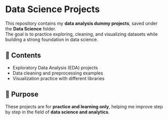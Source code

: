 # Data Science Projects

This repository contains my **data analysis dummy projects**, saved under the **Data Science** folder.  
The goal is to practice exploring, cleaning, and visualizing datasets while building a strong foundation in data science.

## 📂 Contents
- Exploratory Data Analysis (EDA) projects  
- Data cleaning and preprocessing examples  
- Visualization practice with different libraries  

## 🎯 Purpose
These projects are for **practice and learning only**, helping me improve step by step in the field of **data science and analytics**.
